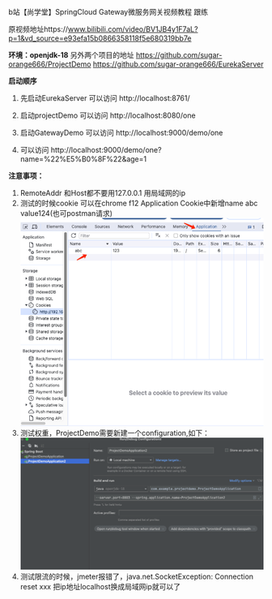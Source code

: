 b站【尚学堂】SpringCloud Gateway微服务网关视频教程 跟练 

原视频地址https://www.bilibili.com/video/BV1JB4y1F7aL?p=1&vd_source=e93efa15b0866358118f5e680319bb7e

**环境：openjdk-18**
另外两个项目的地址
https://github.com/sugar-orange666/ProjectDemo
https://github.com/sugar-orange666/EurekaServer

**启动顺序**
1. 先启动EurekaServer 可以访问 http://localhost:8761/
2. 启动projectDemo 可以访问 http://localhost:8080/one
3. 启动GatewayDemo  可以访问 http://localhost:9000/demo/one

4. 可以访问 http://localhost:9000/demo/one?name=%22%E5%B0%8F%22&age=1

**注意事项：**
1. RemoteAddr 和Host都不要用127.0.0.1 用局域网的ip
2. 测试的时候cookie 可以在chrome f12 Application Cookie中新增name abc value124(也可postman请求)
   ![img.png](img.png)
3. 测试权重，ProjectDemo需要新建一个configuration,如下：
![img_1.png](img_1.png)
4. 测试限流的时候，jmeter报错了，java.net.SocketException: Connection reset xxx 把ip地址localhost换成局域网ip就可以了
